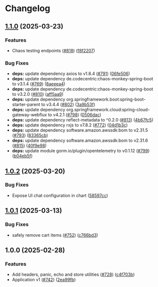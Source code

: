 # Changelog

## [1.1.0](https://github.com/aws-containers/retail-store-sample-app/compare/v1.0.2...v1.1.0) (2025-03-23)


### Features

* Chaos testing endpoints ([#818](https://github.com/aws-containers/retail-store-sample-app/issues/818)) ([f8f2207](https://github.com/aws-containers/retail-store-sample-app/commit/f8f22078ea67049144bc2d59efc7a60c730c67f0))


### Bug Fixes

* **deps:** update dependency axios to v1.8.4 ([#791](https://github.com/aws-containers/retail-store-sample-app/issues/791)) ([06fe506](https://github.com/aws-containers/retail-store-sample-app/commit/06fe506a860bdadbe7fa69251b87ff62878f7f5d))
* **deps:** update dependency de.codecentric:chaos-monkey-spring-boot to v3.1.4 ([#769](https://github.com/aws-containers/retail-store-sample-app/issues/769)) ([8aeeea4](https://github.com/aws-containers/retail-store-sample-app/commit/8aeeea4ec3bbd6ec93c3a13aea43d15d805c0c3c))
* **deps:** update dependency de.codecentric:chaos-monkey-spring-boot to v3.2.0 ([#810](https://github.com/aws-containers/retail-store-sample-app/issues/810)) ([aff5aa9](https://github.com/aws-containers/retail-store-sample-app/commit/aff5aa94a81923765d38f3a4dd7b639706be1563))
* **deps:** update dependency org.springframework.boot:spring-boot-starter-parent to v3.4.4 ([#802](https://github.com/aws-containers/retail-store-sample-app/issues/802)) ([3a9b53f](https://github.com/aws-containers/retail-store-sample-app/commit/3a9b53f1a1387ea0bfeabd7d6495983f15922ac3))
* **deps:** update dependency org.springframework.cloud:spring-cloud-gateway-webflux to v4.2.1 ([#798](https://github.com/aws-containers/retail-store-sample-app/issues/798)) ([0506dac](https://github.com/aws-containers/retail-store-sample-app/commit/0506dac93cb109d12665c418b3412db3d2eca53b))
* **deps:** update dependency reflect-metadata to ^0.2.0 ([#813](https://github.com/aws-containers/retail-store-sample-app/issues/813)) ([4b67fc5](https://github.com/aws-containers/retail-store-sample-app/commit/4b67fc57514596585c7d4aa5d75042f6a6dd95ba))
* **deps:** update dependency rxjs to v7.8.2 ([#772](https://github.com/aws-containers/retail-store-sample-app/issues/772)) ([04d1b3c](https://github.com/aws-containers/retail-store-sample-app/commit/04d1b3c3a7e0a75252ec26d99c5ca488e84b7fbe))
* **deps:** update dependency software.amazon.awssdk:bom to v2.31.5 ([#793](https://github.com/aws-containers/retail-store-sample-app/issues/793)) ([83365cb](https://github.com/aws-containers/retail-store-sample-app/commit/83365cb236b055a61d559896e27ffec7478e7169))
* **deps:** update dependency software.amazon.awssdk:bom to v2.31.6 ([#815](https://github.com/aws-containers/retail-store-sample-app/issues/815)) ([40f9e98](https://github.com/aws-containers/retail-store-sample-app/commit/40f9e98af9395dabb2278f5f6f246caa7cf5b413))
* **deps:** update module gorm.io/plugin/opentelemetry to v0.1.12 ([#799](https://github.com/aws-containers/retail-store-sample-app/issues/799)) ([b04eb5f](https://github.com/aws-containers/retail-store-sample-app/commit/b04eb5f984ea6c408165e988f7f25c80da9d2b85))

## [1.0.2](https://github.com/aws-containers/retail-store-sample-app/compare/v1.0.1...v1.0.2) (2025-03-20)


### Bug Fixes

* Expose UI chat configuration in chart ([58597cc](https://github.com/aws-containers/retail-store-sample-app/commit/58597cc9206758f95cf50f6b37df02fa828059d1))

## [1.0.1](https://github.com/aws-containers/retail-store-sample-app/compare/v1.0.0...v1.0.1) (2025-03-13)


### Bug Fixes

* safely remove cart items ([#752](https://github.com/aws-containers/retail-store-sample-app/issues/752)) ([c766bd3](https://github.com/aws-containers/retail-store-sample-app/commit/c766bd3a9f2b24395f3a1276e0a1bc9fc7804f0d))

## 1.0.0 (2025-02-28)


### Features

* Add headers, panic, echo and store utilities ([#728](https://github.com/aws-containers/retail-store-sample-app/issues/728)) ([c4f703b](https://github.com/aws-containers/retail-store-sample-app/commit/c4f703bc78bd832116a78e78bf44024aa5c361ca))
* Application v1 ([#742](https://github.com/aws-containers/retail-store-sample-app/issues/742)) ([2ea99fb](https://github.com/aws-containers/retail-store-sample-app/commit/2ea99fbf94c891c4da166c2527f082ab5c621240))
